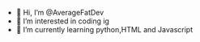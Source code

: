 - 👋 Hi, I’m @AverageFatDev 
- 👀 I’m interested in coding ig
- 🌱 I’m currently learning python,HTML and Javascript


<!---
AverageFatDev/AverageFatDev is a ✨ special ✨ repository because its `README.md` (this file) appears on your GitHub profile.
You can click the Preview link to take a look at your changes.
--->
